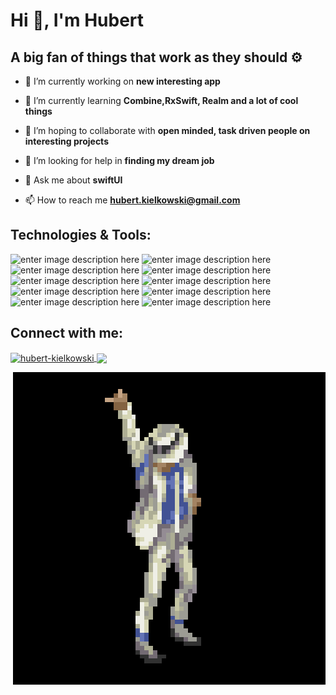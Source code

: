 # Hi 👋, I'm Hubert

## A big fan of things that work as they should ⚙️   


- 🔭 I’m currently working on  **new interesting app**

- 🌱 I’m currently learning  **Combine,RxSwift, Realm and a lot of cool things**

- 👯 I’m hoping to collaborate with **open minded, task driven people on interesting projects**

- 🤝 I’m looking for help in **finding my dream job**

- 💬 Ask me about   **swiftUI**

- 📫 How to reach me  **hubert.kielkowski@gmail.com**



## Technologies & Tools:
![enter image description here](https://img.shields.io/badge/Swift-F05138.svg?style=for-the-badge&logo=Swift&logoColor=white)        ![enter image description here](https://img.shields.io/badge/Xcode-147EFB.svg?style=for-the-badge&logo=Xcode&logoColor=white) ![enter image description here](https://img.shields.io/badge/Apple-000000.svg?style=for-the-badge&logo=Apple&logoColor=white) ![enter image description here](https://img.shields.io/badge/Git-F05032.svg?style=for-the-badge&logo=Git&logoColor=white) ![enter image description here](https://img.shields.io/badge/GitHub-181717.svg?style=for-the-badge&logo=GitHub&logoColor=white)  ![enter image description here](https://img.shields.io/badge/GitLab-FC6D26.svg?style=for-the-badge&logo=GitLab&logoColor=white) ![enter image description here](https://img.shields.io/badge/Markdown-000000.svg?style=for-the-badge&logo=Markdown&logoColor=white) ![enter image description here](https://img.shields.io/badge/HTML5-E34F26.svg?style=for-the-badge&logo=HTML5&logoColor=white) ![enter image description here](https://img.shields.io/badge/JavaScript-F7DF1E.svg?style=for-the-badge&logo=JavaScript&logoColor=black) ![enter image description here](https://img.shields.io/badge/Python-3776AB.svg?style=for-the-badge&logo=Python&logoColor=white)


## Connect with me:
<p align="left">
<a href="https://linkedin.com/in/hubert-kielkowski" target="blank"><img align="center" src="https://img.shields.io/badge/LinkedIn-0A66C2.svg?style=for-the-badge&logo=LinkedIn&logoColor=white" alt="hubert-kielkowski"/>     
<a href="https://discord.gg/https://discord.gg/Hnr2vdnbSX" target="blank"><img align="center" src="https://img.shields.io/badge/Discord-5865F2.svg?style=for-the-badge&logo=Discord&logoColor=white"  /></a>
</p>

 
 <img align="right" src="https://github.com/bashubb/bashubb/blob/main/jackson_dancing.gif">
